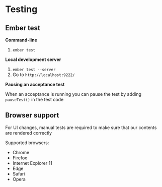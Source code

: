 # Testing

## Ember test

**Command-line**

1. `ember test`

**Local development server**

1. `ember test --server`
2. Go to `http://localhost:9222/`

**Pausing an acceptance test**

When an acceptance is running you can pause the test by adding `pauseTest()` in the test code

## Browser support

For UI changes, manual tests are required to make sure that our contents are rendered correctly

Supported browsers:

* Chrome
* Firefox
* Internet Explorer 11
* Edge
* Safari
* Opera
